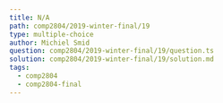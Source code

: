 ```yaml
---
title: N/A
path: comp2804/2019-winter-final/19
type: multiple-choice
author: Michiel Smid
question: comp2804/2019-winter-final/19/question.ts
solution: comp2804/2019-winter-final/19/solution.md
tags:
  - comp2804
  - comp2804-final
---
```

